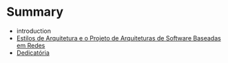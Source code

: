 # Summary

* introduction
* [Estilos de Arquitetura e o Projeto de Arquiteturas de Software Baseadas em Redes](Introdução.md)
* [Dedicatória](Dedicatória.md)

